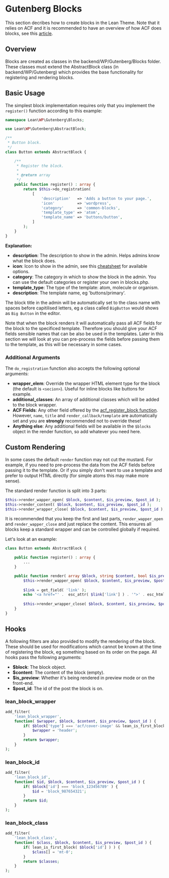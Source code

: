 # Gutenberg Blocks

This section decribes how to create blocks in the Lean Theme. Note that it relies on ACF and it is recommended to have an overview of how ACF does blocks, see this [article](https://www.advancedcustomfields.com/resources/blocks/).

## Overview
Blocks are created as classes in the backend/WP/Gutenberg/Blocks folder. These classes must extend the AbstractBlock class (in backend/WP/Gutenberg) which provides the base functionality for registering and rendering blocks.

## Basic Usage
The simplest block implementation requires only that you implement the `register()` function according to this example:

```php
namespace Lean\WP\Gutenberg\Blocks;

use Lean\WP\Gutenberg\AbstractBlock;

/**
 * Button block.
 */
class Button extends AbstractBlock {

	/**
	 * Register the block.
	 *
	 * @return array
	 */
	public function register() : array {
		return $this->do_registration(
			[
				'description'   => 'Adds a button to your page.',
				'icon'          => 'wordpress',
				'category'      => 'common-blocks',
				'template_type' => 'atom',
				'template_name' => 'buttons/button',
			]
		);
	}
}
```

**Explanation:**
- **description**: The description to show in the admin. Helps admins know what the block does.
- **icon**: Icon to show in the admin, see this [cheatsheet](http://calebserna.com/dashicons-cheatsheet/) for available options.
- **category**: The category in which to show the block in the admin. You can use the default categories or register your own in blocks.php.
- **template_type**: The type of the template: atom, molecule or organism.
- **description**: The template name, eg 'buttons/primary'.

The block title in the admin will be automatically set to the class name with spaces before capitilised letters, eg a class called `BigButton` would shows as `Big Button` in the editor.

Note that when the block renders it will automatically pass all ACF fields for the block to the specificed template. Therefore you should give your ACF fields sensible names that can be also be used in the templates. Later in this section we will look at you can pre-process the fields before passing them to the template, as this will be necessary in some cases.

### Additional Arguments
The `do_registration` function also accepts the following optional arguments:
- **wrapper_elem**: Override the wrapper HTML element type for the block (the default is `<secion>`). Useful for inline blocks like buttons for example.
- **additional_classes**: An array of additional classes which will be added to the block wrapper.
- **ACF Fields**: Any other field offered by the [acf_register_block function](https://www.advancedcustomfields.com/resources/acf_register_block_type/). However, `name`, `title` and `render_callback/template` are automatically set and you are **strongly** recommended not to override these!
- **Anything else**: Any additional fields will be available in the `$blocks` object in the render function, so add whatever you need here.

## Custom Rendering
In some cases the default `render` function may not cut the mustard. For example, if you need to pre-process the data from the ACF fields before passing it to the template. Or if you simply don't want to use a template and prefer to output HTML directly (for simple atoms this may make more sense). 

The standard render function is split into 3 parts:
```php
$this->render_wapper_open( $block, $content, $is_preview, $post_id );
$this->render_content( $block, $content, $is_preview, $post_id );
$this->render_wrapper_close( $block, $content, $is_preview, $post_id );
```

It is recommended that you keep the first and last parts, `render_wapper_open` and `render_wapper_close` and just replace the content. This ensures all blocks keep a standard wrapper and can be controlled globally if required.

Let's look at an example:

```php
class Button extends AbstractBlock {

	public function register() : array {
        ...
	}

	public function render( array $block, string $content, bool $is_preview, int $post_id ) {
        $this->render_wapper_open( $block, $content, $is_preview, $post_id );
        
        $link = get_field( 'link' );
        echo '<a href="' .  esc_attr( $link['link'] ) . '">' . esc_html( $link['title'] ) . '</a>';
        
		$this->render_wrapper_close( $block, $content, $is_preview, $post_id );
	}
}
```

## Hooks
A following filters are also provided to modify the rendering of the block. These should be used for modifications which cannot be known at the time of registering the block, eg something based on its order on the page. All hooks pass the following arguments:
- **$block**: The block object.
- **$content**: The content of the block (empty).
- **$is_preview**: Whether it's being rendered in preview mode or on the front-end.
- **$post_id**: The id of the post the block is on.

### lean_block_wrapper
```php
add_filter(
    'lean_block_wrapper',
    function( $wrapper, $block, $content, $is_preview, $post_id ) {
        if( $block['type'] === 'acf/cover-image' && lean_is_first_block( $block['id'] ) ) {
            $wrapper = 'header';
        }
        return $wrapper;
    }
);
```

### lean_block_id
```php
add_filter(
    'lean_block_id',
    function( $id, $block, $content, $is_preview, $post_id ) {
        if( $block['id'] === 'block_123456789' ) {
            $id = 'block_987654321';
        }
        return $id;
    }
);
```

### lean_block_class
```php
add_filter(
    'lean_block_class',
    function( $class, $block, $content, $is_preview, $post_id ) {
        if( lean_is_first_block( $block['id'] ) ) {
            $class[] = 'mt-0';
        }
        return $classes;
    }
);
```

